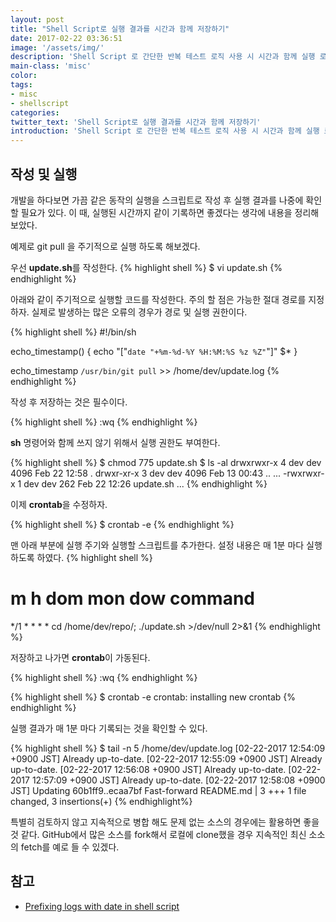 ```yaml
---
layout: post
title: "Shell Script로 실행 결과를 시간과 함께 저장하기"
date: 2017-02-22 03:36:51
image: '/assets/img/'
description: 'Shell Script 로 간단한 반복 테스트 로직 사용 시 시간과 함께 실행 로그를 기록 해보자.'
main-class: 'misc'
color:
tags:
- misc
- shellscript
categories:
twitter_text: 'Shell Script로 실행 결과를 시간과 함께 저장하기'
introduction: 'Shell Script 로 간단한 반복 테스트 로직 사용 시 시간과 함께 실행 로그를 기록 해보자.'
---
```


## 작성 및 실행

개발을 하다보면 가끔 같은 동작의 실행을 스크립트로 작성 후 실행 결과를 나중에 확인 할 필요가 있다.
이 때, 실행된 시간까지 같이 기록하면 좋겠다는 생각에 내용을 정리해 보았다.

예제로 git pull 을 주기적으로 실행 하도록 해보겠다.

우선 **update.sh**를 작성한다.
{% highlight shell %}
$ vi update.sh
{% endhighlight %}

아래와 같이 주기적으로 실행할 코드를 작성한다.
주의 할 점은 가능한 절대 경로를 지정하자.
실제로 발생하는 많은 오류의 경우가 경로 및 실행 권한이다.

{% highlight shell %}
#!/bin/sh

echo_timestamp() {
    echo "["`date "+%m-%d-%Y %H:%M:%S %z %Z"`"]" $*
}

echo_timestamp `/usr/bin/git pull` >> /home/dev/update.log
{% endhighlight %}

작성 후 저장하는 것은 필수이다.

{% highlight shell %}
:wq
{% endhighlight %}

**sh** 명령어와 함께 쓰지 않기 위해서 실행 권한도 부여한다.

{% highlight shell %}
$ chmod 775 update.sh
$ ls -al
drwxrwxr-x 4 dev dev 4096 Feb 22 12:58 .
drwxr-xr-x 3 dev dev 4096 Feb 13 00:43 ..
...
-rwxrwxr-x 1 dev dev  262 Feb 22 12:26 update.sh
...
{% endhighlight %}

이제 **crontab**을 수정하자.

{% highlight shell %}
$ crontab -e
{% endhighlight %}

맨 아래 부분에 실행 주기와 실행할 스크립트를 추가한다.
설정 내용은 매 1분 마다 실행하도록 하였다.
{% highlight shell %}
# m h  dom mon dow   command
*/1 * * * * cd /home/dev/repo/; ./update.sh >/dev/null 2>&1
{% endhighlight %}

저장하고 나가면 **crontab**이 가동된다.

{% highlight shell %}
:wq
{% endhighlight %}

{% highlight shell %}
$ crontab -e
crontab: installing new crontab
{% endhighlight %}

실행 결과가 매 1분 마다 기록되는 것을 확인할 수 있다.

{% highlight shell %}
$ tail -n 5 /home/dev/update.log 
[02-22-2017 12:54:09 +0900 JST] Already up-to-date.
[02-22-2017 12:55:09 +0900 JST] Already up-to-date.
[02-22-2017 12:56:08 +0900 JST] Already up-to-date.
[02-22-2017 12:57:09 +0900 JST] Already up-to-date.
[02-22-2017 12:58:08 +0900 JST] Updating 60b1ff9..ecaa7bf Fast-forward README.md | 3 +++ 1 file changed, 3 insertions(+)
{% endhighlight%}

특별히 검토하지 않고 지속적으로 병합 해도 문제 없는 소스의 경우에는 활용하면 좋을 것 같다.
GitHub에서 많은 소스를 fork해서 로컬에 clone했을 경우 지속적인 최신 소소의 fetch를 예로 들 수 있겠다.


## 참고
- [Prefixing logs with date in shell script](http://stackoverflow.com/questions/1705743/prefixing-logs-with-date-in-shell-script)
